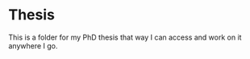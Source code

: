 Thesis
======

This is a folder for my PhD thesis that way I can access and work on it anywhere I go. 
